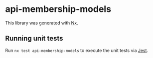 # api-membership-models

This library was generated with [Nx](https://nx.dev).

## Running unit tests

Run `nx test api-membership-models` to execute the unit tests via [Jest](https://jestjs.io).
